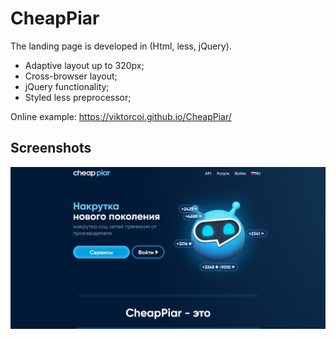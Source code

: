 # CheapPiar
The landing page is developed in (Html, less, jQuery).
- Adaptive layout up to 320px;
- Cross-browser layout;
- jQuery functionality;
- Styled less preprocessor;

Online example: https://viktorcoi.github.io/CheapPiar/
## Screenshots
<img src='./assets/img/screenshot.jpg'></img>
